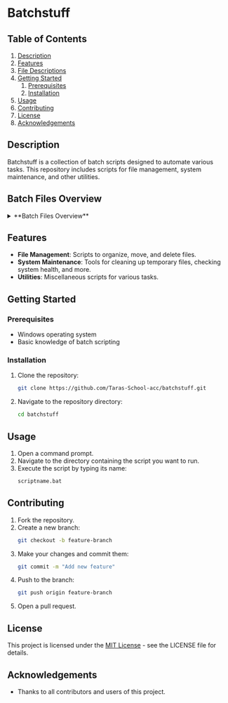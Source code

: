 # Batchstuff

## Table of Contents
1. [Description](#description)
2. [Features](#features)
3. [File Descriptions](#file-descriptions)
4. [Getting Started](#getting-started)
    1. [Prerequisites](#prerequisites)
    2. [Installation](#installation)
5. [Usage](#usage)
6. [Contributing](#contributing)
7. [License](#license)
8. [Acknowledgements](#acknowledgements)

## Description
Batchstuff is a collection of batch scripts designed to automate various tasks. This repository includes scripts for file management, system maintenance, and other utilities.

## Batch Files Overview
<details>
    <summary>**Batch Files Overview**</summary>
## **Calculators**
<details>
<summary>**pythagorean_theorem_calc.bat**</summary>
Calculates the hypotenuse of a right triangle given the lengths of the other two sides.
</details>

<details>
<summary>**quadratic_calc.bat**</summary>
Solves quadratic equations of the form ax² + bx + c = 0 using the quadratic formula.
</details>

<details>
<summary>**simple_calc.bat**</summary>
A simple calculator that performs basic arithmetic operations like addition, subtraction, multiplication, and division.
</details>

<details>
<summary>**trig_calc.bat**</summary>
Performs basic trigonometric calculations like sine, cosine, and tangent.
</details>

## **ComputerRelatedStuff**

<details>
<summary>**backup.bat**</summary>
Automates the process of backing up files from one directory to another.
</details>

<details>
<summary>**cleanup.bat**</summary>
Cleans up temporary files to free up space on the system.
</details>

<details>
<summary>**delete_old_files.bat**</summary>
Deletes files older than a specified number of days from a directory.
</details>

<details>
<summary>**disk_usage.bat**</summary>
Displays the disk usage of the system or specific drives.
</details>

<details>
<summary>**move_files.bat**</summary>
Moves files from one directory to another based on a specified condition.
</details>

<details>
<summary>**net_info.bat**</summary>
Displays network-related information such as IP addresses and active connections.
</details>

<details>
<summary>**organize.bat**</summary>
Organizes files in a directory into subfolders based on file type.
</details>

<details>
<summary>**rename_files.bat**</summary>
Renames files in a directory according to a specified pattern.
</details>

<details>
<summary>**sys_check.bat**</summary>
Performs a system health check and displays information about the system's resources.
</details>

## **dataStructures**

<details>
<summary>**binaryTree.bat**</summary>
Visualizes or manipulates a binary tree data structure.
</details>

## **DateAndTime**

<details>
<summary>**DateParts.bat**</summary>
Breaks down the current date into parts such as day, month, and year.
</details>

<details>
<summary>**getTime.bat**</summary>
Displays the current time in a specific format.
</details>

<details>
<summary>**sleeptp.bat**</summary>
Puts the system to sleep for a specified amount of time.
</details>

<details>
<summary>**W32DOW.bat**</summary>
Performs operations related to time settings in Windows.
</details>

<details>
<summary>**W32tmSleep.bat**</summary>
Synchronizes the system time with a time server and then puts the system to sleep.
</details>

## **discovers_and_bugs**

### **bugs**

<details>
<summary>**callbrackets.bat**</summary>
Triggers an issue with unbalanced parentheses in batch files.
</details>

<details>
<summary>**callCrasher.bat**</summary>
A script designed to crash a batch file by causing improper call commands.
</details>

<details>
<summary>**EOFbreaker.bat**</summary>
Simulates the "end of file" error in batch scripting.
</details>

<details>
<summary>**FORbreaker.bat**</summary>
Simulates an error in the `FOR` loop structure in batch scripting.
</details>

<details>
<summary>**forCrasher.bat**</summary>
Another script designed to crash a `FOR` loop in a batch file.
</details>

<details>
<summary>**ifCrasher.bat**</summary>
Causes a batch file to crash when an `IF` condition is improperly used.
</details>

<details>
<summary>**ifDefined.bat**</summary>
Checks if a variable is defined in the environment and causes errors if not.
</details>

<details>
<summary>**ParamExpansionAndDriveVars.bat**</summary>
Expands parameters and handles drive variables in batch scripting.
</details>

<details>
<summary>**pipeIf.bat**</summary>
Simulates errors related to using pipes in batch files with `IF` conditions.
</details>

<details>
<summary>**remCrasher.bat**</summary>
Crashes a batch script using comments (`REM`).
</details>

### **discovers**

<details>
<summary>**anonymous.bat**</summary>
Performs operations that simulate anonymity or obfuscation techniques.
</details>

<details>
<summary>**boolKeys.bat**</summary>
Checks and manipulates boolean keys in Windows batch scripting.
</details>

<details>
<summary>**callArgs.bat**</summary>
Manipulates command-line arguments passed to a batch file.
</details>

<details>
<summary>**callcolons.bat**</summary>
Tests for the use of colons in function calls or labels in batch files.
</details>

<details>
<summary>**certutil.txt**</summary>
Demonstrates usage of the `certutil` command to manipulate certificates.
</details>

<details>
<summary>**defaultJumpDir.bat**</summary>
Sets a default jump directory for batch file navigation.
</details>

<details>
<summary>**DPATH.bat**</summary>
Handles environment paths in batch files.
</details>

<details>
<summary>**emptyTokens.bat**</summary>
Manipulates empty tokens and simulates errors.
</details>

<details>
<summary>**fileRedirection.bat**</summary>
Demonstrates file redirection in batch scripting.
</details>

<details>
<summary>**findEscapeQuote.bat**</summary>
Finds and escapes quotes in batch files for correct syntax.
</details>

<details>
<summary>**FirmwareType.bat**</summary>
Displays the type of firmware on the system (e.g., BIOS or UEFI).
</details>

<details>
<summary>**internal_commands.txt**</summary>
Lists internal commands used in batch scripting.
</details>

<details>
<summary>**keys.bat**</summary>
Simulates keystroke-based operations in batch files.
</details>

<details>
<summary>**msg.txt**</summary>
Contains a message or information displayed by batch scripts.
</details>

<details>
<summary>**multiLineComments.txt**</summary>
Example of using multi-line comments in batch scripts.
</details>

<details>
<summary>**negativeGOTO.bat**</summary>
Simulates errors related to `GOTO` statements in batch files.
</details>

<details>
<summary>**plainfor.bat**</summary>
Illustrates basic `FOR` loop operations.
</details>

<details>
<summary>**promptFeatures.txt**</summary>
Explains various prompt features in batch scripting.
</details>

<details>
<summary>**splitCommand.bat**</summary>
Splits commands into multiple components.
</details>

<details>
<summary>**tasklist.bat**</summary>
Displays a list of currently running tasks in Windows.
</details>

<details>
<summary>**typeList.bat**</summary>
Displays the type of various files or objects.
</details>

## **fileUtils**

<details>
<summary>**dirTimes.bat**</summary>
Displays the creation, modification, and access times for files in a directory.
</details>

<details>
<summary>**encodingDetect.bat**</summary>
Detects the encoding of a file and outputs the result.
</details>

<details>
<summary>**extInstaller.bat**</summary>
Installs a file based on its extension (e.g., EXE, MSI, etc.).
</details>

<details>
<summary>**file2hex.bat**</summary>
Converts a file to its hexadecimal representation.
</details>

<details>
<summary>**fileassembler.bat**</summary>
Assembles multiple files into a single file.
</details>

<details>
<summary>**fileModifiedTime.bat**</summary>
Displays the last modified time of a file.
</details>

<details>
<summary>**fileTimes.bat**</summary>
Displays the creation, last modified, and last access times of files.
</details>

<details>
<summary>**firstLines.bat**</summary>
Displays the first few lines of a file.
</details>

<details>
<summary>**firstLinesP.bat**</summary>
Displays the first few lines of a file with pagination.
</details>

<details>
<summary>**folderOwner.bat**</summary>
Displays the owner of a specific folder.
</details>

<details>
<summary>**listFS.bat**</summary>
Lists all file systems on a computer.
</details>

<details>
<summary>**md2.bat**</summary>
Generates MD5 hash for files.
</details>

<details>
<summary>**md4.bat**</summary>
Generates MD4 hash for files.
</details>

<details>
<summary>**md5.bat**</summary>
Generates MD5 hash for files.
</details>

<details>
<summary>**progressCopy.bat**</summary>
Copies files with a progress bar.
</details>

<details>
<summary>**sha1.bat**</summary>
Generates SHA-1 hash for files.
</details>

<details>
<summary>**sha256.bat**</summary>
Generates SHA-256 hash for files.
</details>

<details>
<summary>**sha384.bat**</summary>
Generates SHA-384 hash for files.
</details>

<details>
<summary>**SHA512.bat**</summary>
Generates SHA-512 hash for files.
</details>

<details>
<summary>**splitBin.bat**</summary>
Splits binary files into smaller parts.
</details>

<details>
<summary>**tailHead.bat**</summary>
Displays the first and last lines of a file.
</details>

<details>
<summary>**wmicVersion.bat**</summary>
Displays the version information of Windows Management Instrumentation (WMIF).
</details>

<details>
<summary>**games**</summary>

<details>
<summary>**2048.bat**</summary>
Runs the 2048 puzzle game in the command prompt.
</details>

</details>

<details>
<summary>**Black jack**</summary>

<details>
<summary>**blackjack.js**</summary>
A script to play blackjack game using JavaScript.
</details>

<details>
<summary>**blackjack.bat**</summary>
A batch file to run a simple version of Blackjack.
</details>

<details>
<summary>**readme.md**</summary>
Readme file with instructions or game rules for Blackjack.
</details>

<details>
<summary>**guessthenumber.bat**</summary>
A simple game where the user guesses a randomly generated number.
</details>

<details>
<summary>**nullFile**</summary>
Creates a null byte file (0-byte file).
</details>

<details>
<summary>**pong.bat**</summary>
A text-based pong game implemented in a batch script.
</details>

<details>
<summary>**RockPaperScisors.bat**</summary>
A batch file that lets you play the classic Rock, Paper, Scissors game against the computer.
</details>

<details>
<summary>**RPGGAME.BAT**</summary>
A simple RPG game implemented in a batch file.
</details>

<details>
<summary>**snake.bat**</summary>
A batch file that simulates the Snake game in the command prompt.
</details>

</details>

<details>
<summary>**hybrids**</summary>

<details>
<summary>**iexpress**</summary>

<details>
<summary>**bat2exeIEXP.bat**</summary>
Converts a batch file into an executable using IExpress.
</details>

<details>
<summary>**hidder.bat**</summary>
Hides a batch file by turning it into an executable with IExpress.
</details>

<details>
<summary>**iexpYNButton.bat**</summary>
Uses IExpress to show a Yes/No button dialog in a batch file.
</details>

<details>
<summary>**licenseAgreement.bat**</summary>
Displays a license agreement dialog using IExpress.
</details>

<details>
<summary>**OKPopup.bat**</summary>
Shows a simple "OK" popup message using IExpress.
</details>

<details>
<summary>**read.me**</summary>
Instructions or additional information for using the hybrid batch scripts.
</details>

</details>

</details>

<details>
<summary>**jscript**</summary>

<details>
<summary>**base64.bat**</summary>
Encodes or decodes a string into Base64 format using JScript.
</details>

<details>
<summary>**calcjs.bat**</summary>
Performs a basic calculation using JScript.
</details>

<details>
<summary>**deleteJS.bat**</summary>
Deletes a JavaScript file from the file system.
</details>

<details>
<summary>**dirTimesJS.bat**</summary>
Displays the directory times of files using JScript.
</details>

<details>
<summary>**drivesInfoJS.bat**</summary>
Displays information about the drives on the system using JScript.
</details>

<details>
<summary>**edit.json.bat**</summary>
Modifies a JSON file using JScript.
</details>

<details>
<summary>**ejectjs.bat**</summary>
Ejects a CD or DVD drive using JScript.
</details>

<details>
<summary>**enterNumberJS.bat**</summary>
Prompts the user to enter a number using JScript.
</details>

<details>
<summary>**FileTimeFilterJS.bat**</summary>
Filters files based on their last modified time using JScript.
</details>

<details>
<summary>**fileTImesJS.bat**</summary>
Displays file creation, modification, and access times using JScript.
</details>

<details>
<summary>**focusOn.bat**</summary>
Focuses on a specific window using JScript.
</details>

<details>
<summary>**freememjs.bat**</summary>
Displays the free memory available on the system using JScript.
</details>

<details>
<summary>**getInnerText.bat**</summary>
Extracts the inner text from an HTML element using JScript.
</details>

<details>
<summary>**guid.bat**</summary>
Generates a GUID (Globally Unique Identifier) using JScript.
</details>

</details>

<details>
<summary>**imageProcessing**</summary>

<details>
<summary>**convImg.bat**</summary>
Converts an image to a different format (e.g., PNG to JPEG).
</details>

<details>
<summary>**crop.bat**</summary>
Crops an image to specified dimensions.
</details>

<details>
<summary>**rotateFlip.bat**</summary>
Rotates or flips an image.
</details>

<details>
<summary>**scale.bat**</summary>
Scales an image to a specified size.
</details>

<details>
<summary>**shRotate.bat**</summary>
Rotates a shell image by a specific angle.
</details>

<details>
<summary>**stamp.bat**</summary>
Adds a watermark or stamp to an image.
</details>

<details>
<summary>**tiff.bat**</summary>
Handles operations for TIFF image files (e.g., conversion).
</details>

<details>
<summary>**imgInfo.bat**</summary>
Displays information about an image file (e.g., dimensions, format).
</details>

<details>
<summary>**jsonextractor.bat**</summary>
Extracts data from JSON files.
</details>

<details>
<summary>**jspopup.bat**</summary>
Creates a JavaScript popup window.
</details>

<details>
<summary>**julian.bat**</summary>
Converts a date to Julian format.
</details>

<details>
<summary>**listVerbs.bat**</summary>
Lists common verbs used in batch scripting.
</details>

<details>
<summary>**mediarunner.bat**</summary>
Runs a media file (audio, video, etc.) using a script.
</details>

<details>
<summary>**oneDriveSync.bat**</summary>
Syncs files with OneDrive.
</details>

<details>
<summary>**pdfPageCounter.bat**</summary>
Counts the number of pages in a PDF file.
</details>

<details>
<summary>**phisycalDrives.bat**</summary>
Displays information about the physical drives on the system.
</details>

<details>
<summary>**pinnerJS.bat**</summary>
Pins a file or program to the taskbar using JavaScript.
</details>

<details>
<summary>**ppt2pdf.bat**</summary>
Converts a PowerPoint file to PDF format.
</details>

<details>
<summary>**printJS.bat**</summary>
Prints a document using JavaScript.
</details>

<details>
<summary>**replacer.bat**</summary>
Replaces text or data within a file.
</details>

<details>
<summary>**sendKeys.bat**</summary>
Simulates keystrokes using JavaScript.
</details>

<details>
<summary>**shellCopy.bat**</summary>
Copies files in the shell environment.
</details>

<details>
<summary>**ShellRunJS.bat**</summary>
Runs a shell command using JavaScript.
</details>

<details>
<summary>**shortcutJS.bat**</summary>
Creates shortcuts using JavaScript.
</details>

<details>
<summary>**slowTypeJS.bat**</summary>
Simulates typing at a slower speed using JavaScript.
</details>

<details>
<summary>**splitjs.bat**</summary>
Splits a file into smaller parts using JavaScript.
</details>

<details>
<summary>**spplayer.bat**</summary>
Plays a sound file using JavaScript.
</details>

<details>
<summary>**toHexJS.bat**</summary>
Converts a string to hexadecimal format using JavaScript.
</details>

<details>
<summary>**toHtmlEnt.bat**</summary>
Converts a string to HTML entities using JavaScript.
</details>

<details>
<summary>**tooltipInfo.bat**</summary>
Displays tooltip information using JavaScript.
</details>

<details>
<summary>**UIautoLogin.bat**</summary>
Automates the login process for a system or website using JavaScript.
</details>

<details>
<summary>**unHexJS.bat**</summary>
Converts a hexadecimal string back to its original form using JavaScript.
</details>

<details>
<summary>**uuid.bat**</summary>
Generates a UUID (Universally Unique Identifier) using JavaScript.
</details>

<details>
<summary>**WinHTTPDownloadJS.bat**</summary>
Downloads a file using the WinHTTP library in JavaScript.
</details>

<details>
<summary>**winhttpjs.bat**</summary>
Runs HTTP requests using WinHTTP in JavaScript.
</details>

<details>
<summary>**write.bat**</summary>
Writes text to a file or the console.
</details>

<details>
<summary>**XMLHTTPDownloadJS.bat**</summary>
Downloads a file using XMLHTTP in JavaScript.
</details>

<details>
<summary>**xpath.bat**</summary>
Executes XPath queries on XML documents using JavaScript.
</details>

<details>
<summary>**xpath0.1.bat**</summary>
An earlier version of the XPath query script.
</details>

<details>
<summary>**yesnopopup.bat**</summary>
Displays a Yes/No popup dialog in JavaScript.
</details>

<details>
<summary>**zipjs.bat**</summary>
Zips files using JavaScript.
</details>

</details>

<details>
<summary>**makecab**</summary>

<details>
<summary>**cabdir.bat**</summary>
Creates a CAB file from a directory.
</details>

<details>
<summary>**cabsplit.bat**</summary>
Splits a CAB file into multiple parts.
</details>

<details>
<summary>**compression.bat**</summary>
Compresses files into a CAB archive.
</details>

</details>

<details>
<summary>**projects**</summary>

<details>
<summary>**pm.bat**</summary>
A simple project management batch script.
</details>

<details>
<summary>**index.bat**</summary>
The main entry point for a batch script-based project.
</details>

</details>
</details>

## Features
- **File Management**: Scripts to organize, move, and delete files.
- **System Maintenance**: Tools for cleaning up temporary files, checking system health, and more.
- **Utilities**: Miscellaneous scripts for various tasks.

## Getting Started

### Prerequisites
- Windows operating system
- Basic knowledge of batch scripting

### Installation
1. Clone the repository:
    ```sh
    git clone https://github.com/Taras-School-acc/batchstuff.git
    ```
2. Navigate to the repository directory:
    ```sh
    cd batchstuff
    ```

## Usage
1. Open a command prompt.
2. Navigate to the directory containing the script you want to run.
3. Execute the script by typing its name:
    ```sh
    scriptname.bat
    ```

## Contributing
1. Fork the repository.
2. Create a new branch:
    ```sh
    git checkout -b feature-branch
    ```
3. Make your changes and commit them:
    ```sh
    git commit -m "Add new feature"
    ```
4. Push to the branch:
    ```sh
    git push origin feature-branch
    ```
5. Open a pull request.

## License
This project is licensed under the [MIT License](./LICENSE) - see the LICENSE file for details.

## Acknowledgements
- Thanks to all contributors and users of this project.
